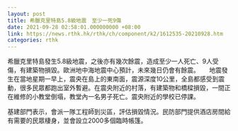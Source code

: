 ```yaml
---
layout: post
title: 希臘克里特島5.8級地震　至少一死9傷
date: 2021-09-28 02:58:01.000000000 +08:00
link: https://news.rthk.hk/rthk/ch/component/k2/1612535-20210928.htm
categories: rthk
---
```


希臘克里特島發生5.8級地震，之後亦有幾次餘震，造成至少一人死亡、9人受傷，有建築物損毀。歐洲地中海地震中心預計，未來幾日仍會有餘震。
　
地震發生在當地星期一早上，震央在島上的東南面，震源深度10公里，全島都感受到震動，很多民眾都跑出室外暫避。在震央附近的村落，有建築物和橋樑損毀，一間正在維修的小教堂倒塌，教堂內一名男子死亡。震央附近的學校已停課。

基建部門表示，會派一隊工程師到災區，評估損毀情況。民防部門提供酒店房間給有需要的民眾棲身，並會設立2000多個臨時帳篷。
